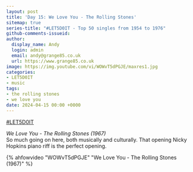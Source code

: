 ```yaml
---
layout: post
title: 'Day 15: We Love You - The Rolling Stones'
sitemap: true
series-title: "#LET5D0IT - Top 50 singles from 1954 to 1976"
github-comments-issueid:
author:
  display_name: Andy
  login: admin
  email: andy@grange85.co.uk
  url: https://www.grange85.co.uk
image: https://img.youtube.com/vi/WOWvT5dPGJE/maxres1.jpg
categories:
- LET5D0IT
- music
tags:
- the rolling stones
- we love you
date: 2024-04-15 00:00 +0000
---
```

[#LET5D0IT](https://bsky.app/profile/let5d0it.bsky.social)

_We Love You - The Rolling Stones (1967)_  
So much going on here, both musically and culturally. That opening Nicky Hopkins piano riff is the perfect opening.

{% ahfowvideo "WOWvT5dPGJE" "We Love You - The Rolling Stones (1967)" %}
